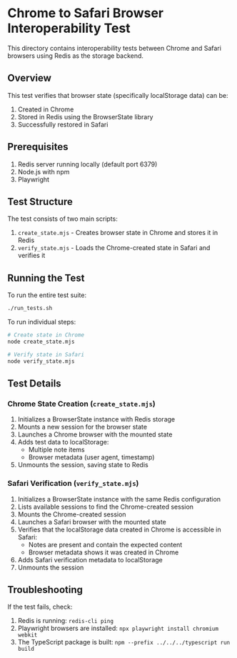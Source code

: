 # Chrome to Safari Browser Interoperability Test

This directory contains interoperability tests between Chrome and Safari browsers using Redis as the storage backend.

## Overview

This test verifies that browser state (specifically localStorage data) can be:
1. Created in Chrome
2. Stored in Redis using the BrowserState library
3. Successfully restored in Safari

## Prerequisites

1. Redis server running locally (default port 6379)
2. Node.js with npm
3. Playwright

## Test Structure

The test consists of two main scripts:

1. `create_state.mjs` - Creates browser state in Chrome and stores it in Redis
2. `verify_state.mjs` - Loads the Chrome-created state in Safari and verifies it

## Running the Test

To run the entire test suite:

```bash
./run_tests.sh
```

To run individual steps:

```bash
# Create state in Chrome
node create_state.mjs

# Verify state in Safari
node verify_state.mjs
```

## Test Details

### Chrome State Creation (`create_state.mjs`)

1. Initializes a BrowserState instance with Redis storage
2. Mounts a new session for the browser state
3. Launches a Chrome browser with the mounted state
4. Adds test data to localStorage:
   - Multiple note items
   - Browser metadata (user agent, timestamp)
5. Unmounts the session, saving state to Redis

### Safari Verification (`verify_state.mjs`)

1. Initializes a BrowserState instance with the same Redis configuration
2. Lists available sessions to find the Chrome-created session
3. Mounts the Chrome-created session
4. Launches a Safari browser with the mounted state
5. Verifies that the localStorage data created in Chrome is accessible in Safari:
   - Notes are present and contain the expected content
   - Browser metadata shows it was created in Chrome
6. Adds Safari verification metadata to localStorage
7. Unmounts the session

## Troubleshooting

If the test fails, check:

1. Redis is running: `redis-cli ping`
2. Playwright browsers are installed: `npx playwright install chromium webkit`
3. The TypeScript package is built: `npm --prefix ../../../typescript run build` 